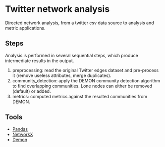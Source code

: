 # Twitter network analysis
Directed network analysis, from a twitter csv data source to analysis and metric applications.

## Steps
Analysis is performed in several sequential steps, which produce intermediate results in the output.
1. preprocessing: read the original Twitter edges dataset and pre-process it (remove useless attributes, merge duplicates).
2. community_detection: apply the DEMON community detection algorithm to find overlapping communities. Lone nodes can either be removed (default) or added.
3. metrics: computed metrics against the resulted communities from DEMON.

## Tools
* [Pandas](https://github.com/pandas-dev/pandas)
* [NetworkX](https://github.com/networkx)
* [Demon](https://github.com/GiulioRossetti/DEMON)
